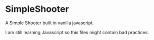 # SimpleShooter
A Simple Shooter built in vanilla javascript.

I am still learning Javascript so this files might contain bad practices.
